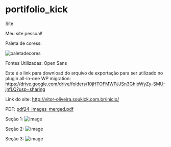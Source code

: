 # portifolio_kick
Site

Meu site pessoal!

Paleta de coress:


![paletadecores](https://user-images.githubusercontent.com/92480034/155624537-a977755f-e18b-4958-ab9e-dd00c00f25af.png)

Fontes Utilizadas: Open Sans

Este é o link para download do arquivo de exportação para ser utilizado no plugin all-in-one WP migration:
https://drive.google.com/drive/folders/10jHTOFMWPJJSn3GhIoWyZy-SMU-jnfLQ?usp=sharing

Link do site:  http://vitor-oliveira.soukick.com.br/inicio/

PDF: [pdf24_images_merged.pdf](https://github.com/vitorsilva014/portifolio_kick/files/8367040/pdf24_images_merged.pdf)

Seção 1:
![image](https://user-images.githubusercontent.com/92480034/161389069-ec1ea594-1792-4799-b6ac-8bdf66386081.png)

Seção 2:
![image](https://user-images.githubusercontent.com/92480034/161389062-21fbc2ad-18f3-4c9b-8f32-eae727b290bb.png)

Seção 3:
![image](https://user-images.githubusercontent.com/92480034/161389076-19600db9-6dd2-41eb-aa4c-9f25b1e7e062.png)

